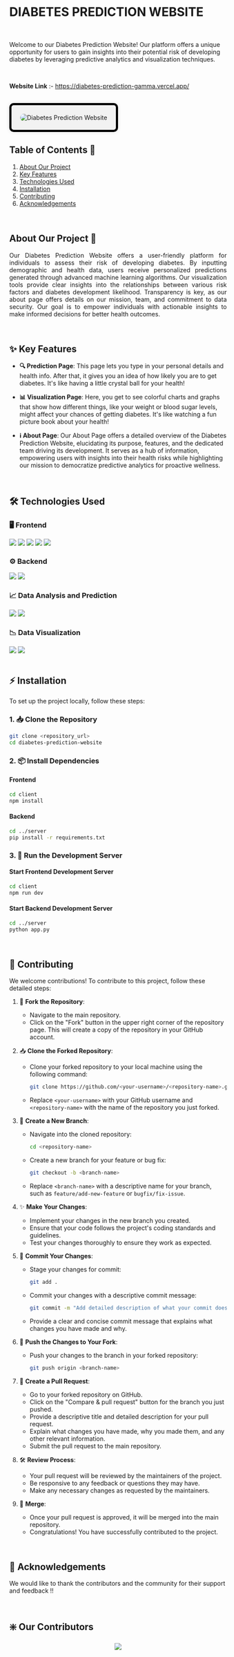 <h1><strong>DIABETES PREDICTION WEBSITE</strong></h1>

<br>

Welcome to our Diabetes Prediction Website! Our platform offers a unique opportunity for users to gain insights into their potential risk of developing diabetes by leveraging predictive analytics and visualization techniques.

<br>

**Website Link** :- https://diabetes-prediction-gamma.vercel.app/

<br>

<div style="background-color: #f2f2f2; padding: 20px; border-radius: 10px; box-shadow: 0px 0px 10px rgba(0, 0, 0, 0.1); border: 5px solid black; display: inline-block;">
  <img src="https://github.com/BamaCharanChhandogi/Diabetes-Prediction/assets/69814563/7e9783f6-779c-458b-b423-15bee3fa88f0" alt="Diabetes Prediction Website" style="border-radius: 10px; display: block;">
</div>

<br>

## Table of Contents 📜

1. [About Our Project](#about-our-project)
2. [Key Features](#key-features)
3. [Technologies Used](#technologies-used)
4. [Installation](#installation)
5. [Contributing](#contributing)
6. [Acknowledgements](#acknowledgements)

<br>

## About Our Project 🌟

<p align="justify">
  Our Diabetes Prediction Website offers a user-friendly platform for individuals to assess their risk of developing diabetes. By inputting demographic and health data, users receive personalized predictions generated through advanced machine learning algorithms. Our visualization tools provide clear insights into the relationships between various risk factors and diabetes development likelihood. Transparency is key, as our about page offers details on our mission, team, and commitment to data security. Our goal is to empower individuals with actionable insights to make informed decisions for better health outcomes.
</p>

<br>

## ✨ Key Features

- **🔍 Prediction Page**: This page lets you type in your personal details and health info. After that, it gives you an idea of how likely you are to get diabetes. It's like having a little crystal ball for your health!
  
- **📊 Visualization Page**: Here, you get to see colorful charts and graphs that show how different things, like your weight or blood sugar levels, might affect your chances of getting diabetes. It's like watching a fun picture book about your health!
  
- **ℹ️ About Page**: Our About Page offers a detailed overview of the Diabetes Prediction Website, elucidating its purpose, features, and the dedicated team driving its development. It serves as a hub of information, empowering users with insights into their health risks while highlighting our mission to democratize predictive analytics for proactive wellness.
  
<br>

## 🛠 Technologies Used

### 🖥 Frontend
<div align="left">
  <img src="https://img.shields.io/badge/React.js-61DAFB.svg?style=for-the-badge&logo=React&logoColor=white">
  <img src="https://img.shields.io/badge/JavaScript-F7DF1E.svg?style=for-the-badge&logo=JavaScript&logoColor=white">
  <img src="https://img.shields.io/badge/HTML5-E34F26.svg?style=for-the-badge&logo=HTML5&logoColor=white">
  <img src="https://img.shields.io/badge/CSS3-1572B6.svg?style=for-the-badge&logo=CSS3&logoColor=white">
  <img src="https://img.shields.io/badge/Tailwind_CSS-38B2AC.svg?style=for-the-badge&logo=Tailwind+CSS&logoColor=white">
</div>

### ⚙️ Backend
<div align="left">
  <img src="https://img.shields.io/badge/Python-3776AB.svg?style=for-the-badge&logo=Python&logoColor=white">
  <img src="https://img.shields.io/badge/Flask-000000.svg?style=for-the-badge&logo=Flask&logoColor=white">
</div>

### 📈 Data Analysis and Prediction
<div align="left">
  <img src="https://img.shields.io/badge/pandas-150458.svg?style=for-the-badge&logo=pandas&logoColor=white">
  <img src="https://img.shields.io/badge/scikit--learn-F7931E.svg?style=for-the-badge&logo=scikit-learn&logoColor=white">
</div>

### 📉 Data Visualization
<div align="left">
  <img src="https://img.shields.io/badge/Matplotlib-3776AB.svg?style=for-the-badge&logo=Python&logoColor=white">
  <img src="https://img.shields.io/badge/Seaborn-3776AB.svg?style=for-the-badge&logo=Python&logoColor=white">
</div>

<br>

## ⚡️ Installation

To set up the project locally, follow these steps:

### 1. 📥 Clone the Repository
```bash
git clone <repository_url>
cd diabetes-prediction-website
```

### 2. 📦 Install Dependencies

#### Frontend
```bash
cd client
npm install
```

#### Backend
```bash
cd ../server
pip install -r requirements.txt
```

### 3. 🚀 Run the Development Server

#### Start Frontend Development Server
```bash
cd client
npm run dev
```

#### Start Backend Development Server
```bash
cd ../server
python app.py
```

<br>

## 🤝 Contributing

We welcome contributions! To contribute to this project, follow these detailed steps:

1. 🍴 **Fork the Repository**:
   - Navigate to the main repository.
   - Click on the "Fork" button in the upper right corner of the repository page. This will create a copy of the repository in your GitHub account.

2. 📥 **Clone the Forked Repository**:
   - Clone your forked repository to your local machine using the following command:
     ```bash
     git clone https://github.com/<your-username>/<repository-name>.git
     ```
   - Replace `<your-username>` with your GitHub username and `<repository-name>` with the name of the repository you just forked.

3. 🌿 **Create a New Branch**:
   - Navigate into the cloned repository:
     ```bash
     cd <repository-name>
     ```
   - Create a new branch for your feature or bug fix:
     ```bash
     git checkout -b <branch-name>
     ```
   - Replace `<branch-name>` with a descriptive name for your branch, such as `feature/add-new-feature` or `bugfix/fix-issue`.

4. ✨ **Make Your Changes**:
   - Implement your changes in the new branch you created.
   - Ensure that your code follows the project's coding standards and guidelines.
   - Test your changes thoroughly to ensure they work as expected.

5. 📝 **Commit Your Changes**:
   - Stage your changes for commit:
     ```bash
     git add .
     ```
   - Commit your changes with a descriptive commit message:
     ```bash
     git commit -m "Add detailed description of what your commit does"
     ```
   - Provide a clear and concise commit message that explains what changes you have made and why.

6. 🔄 **Push the Changes to Your Fork**:
   - Push your changes to the branch in your forked repository:
     ```bash
     git push origin <branch-name>
     ```

7. 🔧 **Create a Pull Request**:
   - Go to your forked repository on GitHub.
   - Click on the "Compare & pull request" button for the branch you just pushed.
   - Provide a descriptive title and detailed description for your pull request.
   - Explain what changes you have made, why you made them, and any other relevant information.
   - Submit the pull request to the main repository.

8. 🛠 **Review Process**:
   - Your pull request will be reviewed by the maintainers of the project.
   - Be responsive to any feedback or questions they may have.
   - Make any necessary changes as requested by the maintainers.

9. 🎉 **Merge**:
   - Once your pull request is approved, it will be merged into the main repository.
   - Congratulations! You have successfully contributed to the project.


<br>

## 💬 Acknowledgements

We would like to thank the contributors and the community for their support and feedback !!

<br>

## ❇️ Our Contributors

<center>
<a href="https://github.com/BamaCharanChhandogi/Diabetes-Prediction/graphs/contributors">
  <img src="https://contrib.rocks/image?repo=BamaCharanChhandogi/Diabetes-Prediction&v=1" />
</a>
</center>

